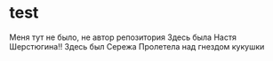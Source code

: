 # test
Меня тут не было, не автор репoзитория
Здесь была Настя Шерстюгина!!
Здесь был Сережа
Пролетела над гнездом кукушки
